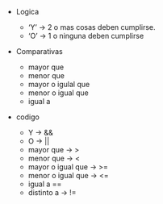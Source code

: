 

- Logica
    - ‘Y’ → 2 o mas cosas deben cumplirse.
    - ‘O’ → 1 o ninguna deben cumplirse

- Comparativas
    - mayor que
    - menor que
    - mayor o igulal que
    - menor o igual que
    - igual a

- codigo 
     - Y -> &&
     - O -> ||
     - mayor que -> >
     - menor que -> <
     - mayor o igual que -> >=
     - menor o igual que -> <=
     - igual a ==
     - distinto a -> != 